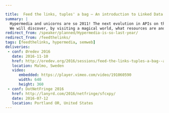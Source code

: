 ```yaml
---

title:  Feed the links, tuples' a bag – An introduction to Linked Data APIs
summary: |
  Hypermedia and unicorns are so 2011! The next evolution in APIs on the web may well be linked data. With the recent adoption of json-ld by Google, we may finally be seeing the semantic web break into our world, providing the benefits of graphs to extract semantics from your APIs.
  We will discover, by visiting a magical world, what resources are and how they relate to one another. Don't be afraid, you will discover many mythical creatures, from resources and tuples to json-ld, hydra, and maybe even a sprinkle of RDF. So come feed the links!
redirect_from: /speaker/planned/Hypermedia-is-so-last-year/
redirect_from: /feedthelinks/
tags: [feedthelinks, hypermedia, semweb]
deliveries:
 - conf: Øredev 2016
   date: 2016-11-10
   href: http://oredev.org/2016/sessions/feed-the-links-tuples-a-bag--an-introduction-to-linked-data-apis
   location: Malmo, Sweden
   video:
      embedded: https://player.vimeo.com/video/191060590
      width: 640
      height: 360
 - conf: DotNetFringe 2016
   href: http://lanyrd.com/2016/netfringe/sfcxpy/
   date: 2016-07-12
   location: Portland OR, United States
---
```

<!--
 - Making sense of a web of lies
 - The semantic web that never happened
 - Tuples, actions and hydras – An intro to Linked Data
  -->
